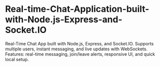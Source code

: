 # Real-time-Chat-Application-built-with-Node.js-Express-and-Socket.IO
Real-Time Chat App built with Node.js, Express, and Socket.IO. Supports multiple users, instant messaging, and live updates with WebSockets. Features: real-time messaging, join/leave alerts, responsive UI, and quick local setup.

